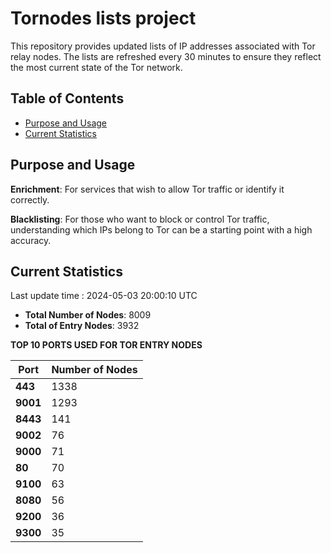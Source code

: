 # Tornodes lists project

This repository provides updated lists of IP addresses associated with Tor relay nodes. The lists are refreshed every 30 minutes to ensure they reflect the most current state of the Tor network.

## Table of Contents

- [Purpose and Usage](#purpose-and-usage)
- [Current Statistics](#current-statistics)


## Purpose and Usage

**Enrichment**: For services that wish to allow Tor traffic or identify it correctly.

**Blacklisting**: For those who want to block or control Tor traffic, understanding which IPs belong to Tor can be a starting point with a high accuracy.

## Current Statistics

Last update time : 2024-05-03 20:00:10 UTC

- **Total Number of Nodes**: 8009
- **Total of Entry Nodes**: 3932

**TOP 10 PORTS USED FOR TOR ENTRY NODES**

| **Port** | **Number of Nodes** |
|------|-----------------|
| **443**   | 1338  |
| **9001**   | 1293  |
| **8443**   | 141  |
| **9002**   | 76  |
| **9000**   | 71  |
| **80**   | 70  |
| **9100**   | 63  |
| **8080**   | 56  |
| **9200**   | 36  |
| **9300**   | 35  |

